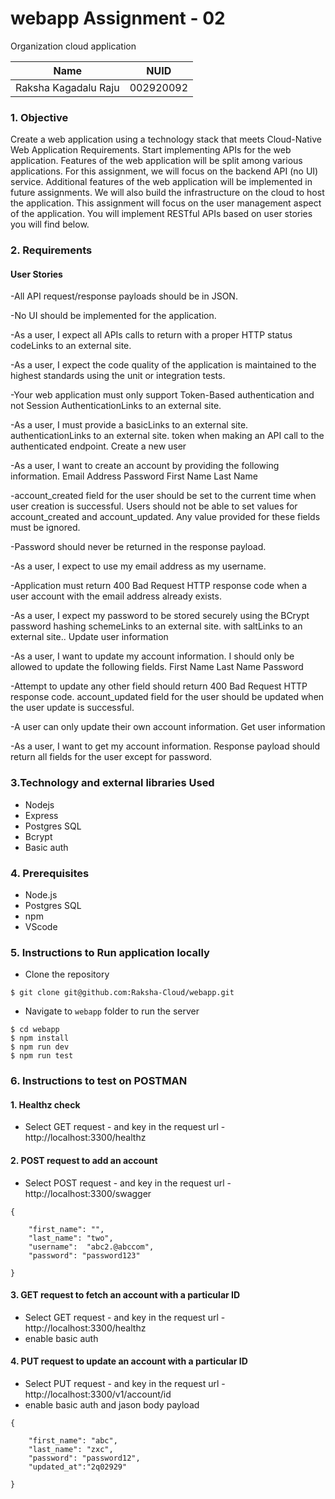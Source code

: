 # webapp Assignment - 02

Organization cloud application 

<table>
    <thead>
      <tr>
        <th>Name</th>
        <th>NUID</th>
      </tr>
    </thead>
    <tbody>
          <tr>
            <td>Raksha Kagadalu Raju</td>
            <td>002920092</td>
        </tr>
    </tbody>
</table>


### 1. Objective

Create a web application using a technology stack that meets Cloud-Native Web Application Requirements. Start implementing APIs for the web application. Features of the web application will be split among various applications. For this assignment, we will focus on the backend API (no UI) service. Additional features of the web application will be implemented in future assignments. We will also build the infrastructure on the cloud to host the application. This assignment will focus on the user management aspect of the application. You will implement RESTful APIs based on user stories you will find below.


### 2. Requirements

#### User Stories
-All API request/response payloads should be in JSON.

-No UI should be implemented for the application.

-As a user, I expect all APIs calls to return with a proper HTTP status codeLinks to an external site.

-As a user, I expect the code quality of the application is maintained to the highest standards using the unit or integration tests.

-Your web application must only support Token-Based authentication and not Session AuthenticationLinks to an external site.

-As a user, I must provide a basicLinks to an external site. authenticationLinks to an external site. token when making an API call to the authenticated endpoint.
Create a new user

-As a user, I want to create an account by providing the following information.
Email Address
Password
First Name
Last Name

-account_created field for the user should be set to the current time when user creation is successful.
Users should not be able to set values for account_created and account_updated. Any value provided for these fields must be ignored.

-Password should never be returned in the response payload.

-As a user, I expect to use my email address as my username.

-Application must return 400 Bad Request HTTP response code when a user account with the email address already exists.

-As a user, I expect my password to be stored securely using the BCrypt password hashing schemeLinks to an external site. with saltLinks to an external site..
Update user information

-As a user, I want to update my account information. I should only be allowed to update the following fields.
First Name
Last Name
Password

-Attempt to update any other field should return 400 Bad Request HTTP response code.
account_updated field for the user should be updated when the user update is successful.

-A user can only update their own account information.
Get user information

-As a user, I want to get my account information. Response payload should return all fields for the user except for password.

### 3.Technology and external libraries Used


- Nodejs
- Express
- Postgres SQL
- Bcrypt
- Basic auth
  

### 4. Prerequisites


- Node.js
- Postgres SQL
- npm
- VScode


### 5. Instructions to Run application locally
- Clone the repository

```
$ git clone git@github.com:Raksha-Cloud/webapp.git
```

- Navigate to `webapp` folder to run the server


```
$ cd webapp
$ npm install
$ npm run dev
$ npm run test
```


### 6. Instructions to test on POSTMAN

#### 1. Healthz check
- Select GET request - and key in the request url - http://localhost:3300/healthz

#### 2. POST request to add an account
- Select POST request - and key in the request url - http://localhost:3300/swagger
```
{

    "first_name": "",
    "last_name": "two",
    "username":  "abc2.@abccom",
    "password": "password123"
 
}
```

#### 3. GET request to fetch an account with a particular ID
- Select GET request - and key in the request url - http://localhost:3300/healthz
- enable basic auth

#### 4. PUT request to update an account with a particular ID
- Select PUT request - and key in the request url - http://localhost:3300/v1/account/id
- enable basic auth and jason body payload
```
{

    "first_name": "abc",
    "last_name": "zxc",
    "password": "password12",
    "updated_at":"2q02929"
     
}
```


